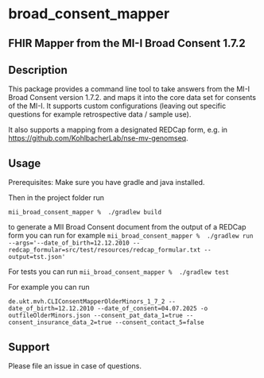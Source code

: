 # broad_consent_mapper




## FHIR Mapper from the MI-I Broad Consent 1.7.2 

## Description
This package provides a command line tool to take answers from the MI-I Broad Consent version 1.7.2. and maps it into the core data set for consents of the MI-I. 
It supports custom configurations (leaving out specific questions for example retrospective data / sample use).

It also supports a mapping from a designated REDCap form, e.g. in  https://github.com/KohlbacherLab/nse-mv-genomseq. 

## Usage

Prerequisites: Make sure you have gradle and java installed. 

Then in the project folder run

```mii_broad_consent_mapper %  ./gradlew build```

to generate a MII Broad Consent document from the output of a REDCap form you can run for example
```mii_broad_consent_mapper %  ./gradlew run --args='--date_of_birth=12.12.2010 --redcap_formular=src/test/resources/redcap_formular.txt --output=tst.json'```

For tests you can run
```mii_broad_consent_mapper %  ./gradlew test```

For example you can run 

```de.ukt.mvh.CLIConsentMapperOlderMinors_1_7_2 --date_of_birth=12.12.2010 --date_of_consent=04.07.2025 -o outfileOlderMinors.json --consent_pat_data_1=true --consent_insurance_data_2=true --consent_contact_5=false```




## Support
Please file an issue in case of questions.

